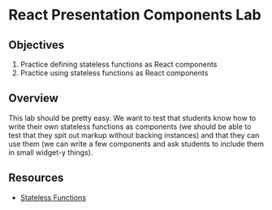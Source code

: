 # React Presentation Components Lab

## Objectives

1. Practice defining stateless functions as React components
2. Practice using stateless functions as React components

## Overview

This lab should be pretty easy. We want to test that students know how to write
their own stateless functions as components (we should be able to test that they
spit out markup without backing instances) and that they can use them (we can
write a few components and ask students to include them in small widget-y
things).

## Resources

- [Stateless Functions](https://facebook.github.io/react/docs/reusable-components.html#stateless-functions)
